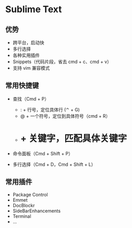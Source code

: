 # Sublime Text

## 优势

- 跨平台，启动快
- 多行选择
- 各种实用插件
- Snippets（代码片段，省去 cmd + c、cmd + v）
- 支持 vim 兼容模式

## 常用快捷键

- 查找（Cmd + P）
  - : + 行号，定位具体行 (⌃ + G)
  - @ + 一个符号，定位到具体符号（cmd + R）
  - # + 关键字，匹配具体关键字

- 命令面板（Cmd + Shift + P）

- 多行选择（Cmd + D，Cmd + Shift + L）

## 常用插件

- Package Control
- Emmet
- DocBlockr
- SideBarEnhancements
- Terminal
- ...

